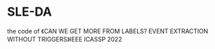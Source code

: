 # SLE-DA

the code of 《CAN WE GET MORE FROM LABELS? EVENT EXTRACTION WITHOUT TRIGGERS》IEEE ICASSP 2022

